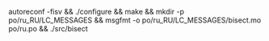 autoreconf -fisv && ./configure && make && mkdir -p po/ru_RU/LC_MESSAGES && msgfmt -o po/ru_RU/LC_MESSAGES/bisect.mo po/ru.po && ./src/bisect